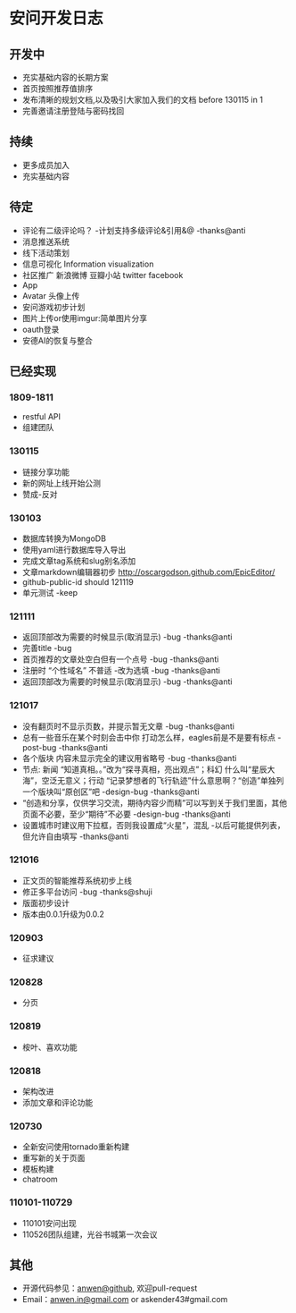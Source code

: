 安问开发日志
========


## 开发中
- 充实基础内容的长期方案
- 首页按照推荐值排序
- 发布清晰的规划文档,以及吸引大家加入我们的文档 before 130115 in 1
- 完善邀请注册登陆与密码找回

## 持续
- 更多成员加入
- 充实基础内容

## 待定
- 评论有二级评论吗？ -计划支持多级评论&引用&@ -thanks@anti
- 消息推送系统
- 线下活动策划
- 信息可视化 Information visualization
- 社区推广 新浪微博 豆瓣小站 twitter facebook
- App
- Avatar 头像上传
- 安问游戏初步计划
- 图片上传or使用imgur:简单图片分享
- oauth登录
- 安德AI的恢复与整合

## 已经实现

### 1809-1811
- restful API 
- 组建团队

### 130115
- 链接分享功能
- 新的网址上线开始公测
- 赞成-反对

### 130103
* 数据库转换为MongoDB
* 使用yaml进行数据库导入导出
* 完成文章tag系统和slug别名添加
* 文章markdown编辑器初步 http://oscargodson.github.com/EpicEditor/
* github-public-id should 121119
* 单元测试 -keep

### 121111
* 返回顶部改为需要的时候显示(取消显示) -bug -thanks@anti
* 完善title -bug
* 首页推荐的文章处空白但有一个点号 -bug -thanks@anti
* 注册时 “个性域名” 不普适 -改为选填 -bug -thanks@anti
* 返回顶部改为需要的时候显示(取消显示) -bug -thanks@anti

### 121017
* 没有翻页时不显示页数，并提示暂无文章 -bug -thanks@anti
* 总有一些音乐在某个时刻会击中你 打动怎么样，eagles前是不是要有标点 -post-bug -thanks@anti
* 各个版块 内容未显示完全的建议用省略号 -bug -thanks@anti
* 节点: 新闻 “知道真相。。”改为“探寻真相，亮出观点”；科幻 什么叫“星辰大海”，空泛无意义；行动 “记录梦想者的飞行轨迹”什么意思啊？“创造”单独列一个版块叫“原创区”吧 -design-bug -thanks@anti
* “创造和分享，仅供学习交流，期待内容少而精”可以写到关于我们里面，其他页面不必要，至少“期待”不必要 -design-bug -thanks@anti
* 设置城市时建议用下拉框，否则我设置成“火星”，混乱 -以后可能提供列表，但允许自由填写 -thanks@anti

### 121016
* 正文页的智能推荐系统初步上线
* 修正多平台访问 -bug -thanks@shuji
* 版面初步设计
* 版本由0.0.1升级为0.0.2

### 120903
* 征求建议

### 120828
* 分页

### 120819
* 桉叶、喜欢功能

### 120818
* 架构改进
* 添加文章和评论功能

### 120730
* 全新安问使用tornado重新构建
* 重写新的关于页面
* 模板构建
* chatroom

### 110101-110729
* 110101安问出现
* 110526团队组建，光谷书城第一次会议


## 其他
- 开源代码参见：[anwen@github](https://github.com/askender/anwen.in ), 欢迎pull-request
- Email：anwen.in@gmail.com or askender43#gmail.com